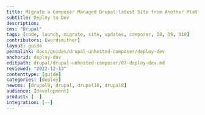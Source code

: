 ```yaml
---
title: Migrate a Composer Managed Drupal:latest Site from Another Platform
subtitle: Deploy to Dev
description: 
cms: "Drupal"
tags: [code, launch, migrate, site, updates, composer, D8, D9, D10]
contributors: [wordsmither]
layout: guide
permalink: docs/guides/drupal-unhosted-composer/deploy-dev
anchorid: deploy-dev
editpath: drupal/drupal-unhosted-composer/07-deploy-dev.md
reviewed: "2022-12-13"
contenttype: [guide]
categories: [deploy]
newcms: [drupal9, drupal, drupal10, drupal8]
audience: [development]
product: [--]
integration: [--]
---
```


<Partial file="migrate/deploy-dev.md" />